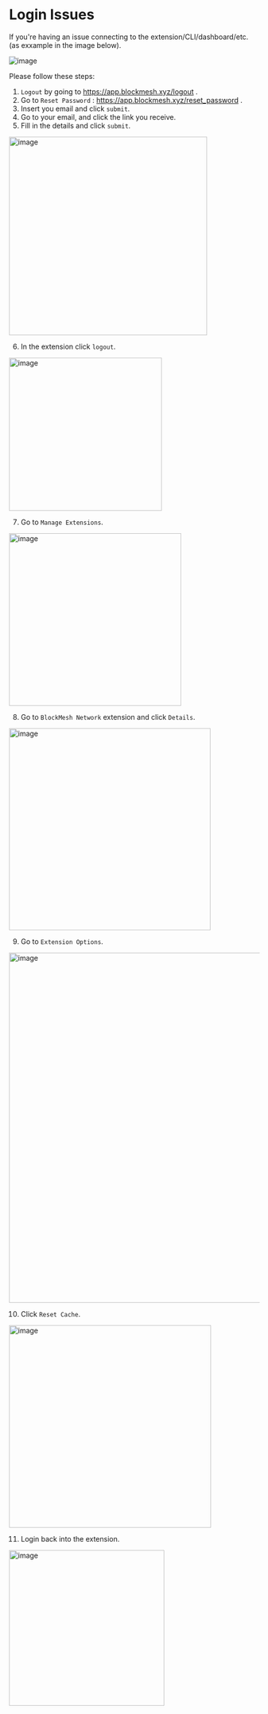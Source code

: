 # Login Issues

If you're having an issue connecting to the extension/CLI/dashboard/etc. (as exxample in the image below).

![image](https://github.com/user-attachments/assets/982abf7d-5248-4665-9bf5-4470d7e0666c)

Please follow these steps:

1. `Logout` by going to https://app.blockmesh.xyz/logout .
2. Go to `Reset Password` : https://app.blockmesh.xyz/reset_password .
3. Insert you email and click `submit`.
4. Go to your email, and click the link you receive.
5. Fill in the details and click `submit`.

<img width="398" alt="image" src="https://github.com/user-attachments/assets/602067af-4594-46d3-9910-0812c0b05c7a">

6. In the extension click `logout`.

<img width="307" alt="image" src="https://github.com/user-attachments/assets/0ebbdd68-d271-4376-b5b4-21eb9b8186da">

7. Go to `Manage Extensions`.

<img width="346" alt="image" src="https://github.com/user-attachments/assets/a46d6309-e98a-4ef2-94cc-91152607ee66">

8. Go to `BlockMesh Network` extension and click `Details`.

<img width="405" alt="image" src="https://github.com/user-attachments/assets/6b2d7fd2-5d82-4802-bb06-26839694745c">

9. Go to `Extension Options`.

<img width="702" alt="image" src="https://github.com/user-attachments/assets/2067f119-0125-4b23-a794-e4a460aff91a">

10. Click `Reset Cache`.

<img width="406" alt="image" src="https://github.com/user-attachments/assets/a95a3cb8-2bc4-418c-9853-61434652ed30">

11. Login back into the extension.

<img width="312" alt="image" src="https://github.com/user-attachments/assets/51c9448e-fc29-4bf2-bed7-6986486cb02d">



